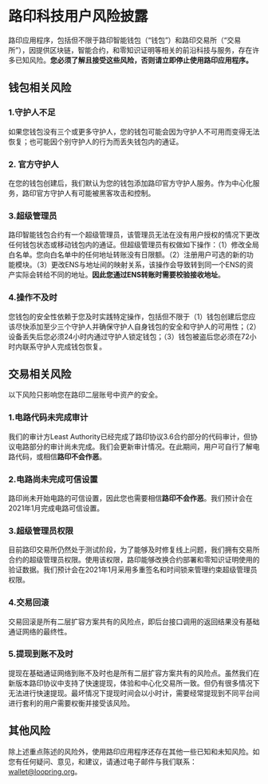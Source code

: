 # 路印科技用户风险披露


路印应用程序，包括但不限于路印智能钱包（“钱包”）和路印交易所（“交易所”），因提供区块链，智能合约，和零知识证明等相关的前沿科技与服务，存在许多已知风险。**您必须了解且接受这些风险，否则请立即停止使用路印应用程序。**

## 钱包相关风险

### 1.守护人不足

如果您钱包没有三个或更多守护人，您的钱包可能会因为守护人不可用而变得无法恢复；也可能因个别守护人的行为而丢失钱包内的通证。

### 2. 官方守护人
在您的钱包创建后，我们默认为您的钱包添加路印官方守护人服务。作为中心化服务，路印官方守护人有可能被黑客攻击和控制。


### 3.超级管理员

路印智能钱包合约有一个超级管理员，该管理员无法在没有用户授权的情况下更改任何钱包状态或移动钱包内的通证。但超级管理员有权做如下操作：（1）修改全局白名单。您向白名单中的任何地址转账没有日限额。（2）注册用户可选的新的功能模块。（3）更改ENS与地址间的映射关系，该操作会导致转到同一个ENS的资产实际会转给不同的地址。**因此您通过ENS转账时需要校验接收地址**。

### 4.操作不及时

您钱包的安全性依赖于您及时实践特定操作，包括但不限于（1）钱包创建后您应该尽快添加至少三个守护人并确保守护人自身钱包的安全和守护人的可用性；（2）设备丢失后您必须24小时内通过守护人锁定钱包；（3）钱包被盗后您必须在72小时内联系守护人完成钱包恢复。


## 交易相关风险

以下风险只影响您在路印二层账号中资产的安全。

### 1.电路代码未完成审计

我们的审计方Least Authority已经完成了路印协议3.6合约部分的代码审计，但协议电路部分的审计尚未完成。我们会更新审计情况。在此期间，用户可自行了解电路代码，或相信**路印不会作恶**。


### 2.电路尚未完成可信设置

路印尚未开始电路的可信设置，因此您也需要相信**路印不会作恶**。我们预计会在2021年1月完成电路可信设置。

### 3.超级管理员权限

目前路印交易所仍然处于测试阶段，为了能够及时修复线上问题，我们拥有交易所合约的超级管理员权限。使用该权限，路印能够改换合约部署和零知识证明使用的验证数据。我们预计会在2021年1月采用多重签名和时间锁来管理约束超级管理员权限。

### 4.交易回滚

交易回滚是所有二层扩容方案共有的风险点，即后台接口调用的返回结果没有基础通证网络的最终性。

### 5.提现到账不及时

提现在基础通证网络到账不及时也是所有二层扩容方案共有的风险点。虽然我们在新版本路印协议中支持了快速提现，体验和中心化交易所一致。但仍有很多情况下无法进行快速提现。最坏情况下提现时间会以小时计，需要经常提现到不同平台间进行套利的用户需要权衡并接受该风险。


## 其他风险

除上述重点陈述的风险外，使用路印应用程序还存在其他一些已知和未知风险。如您有任何疑问、意见，和建议，请通过电子邮件与我们联系：wallet@loopring.org。

